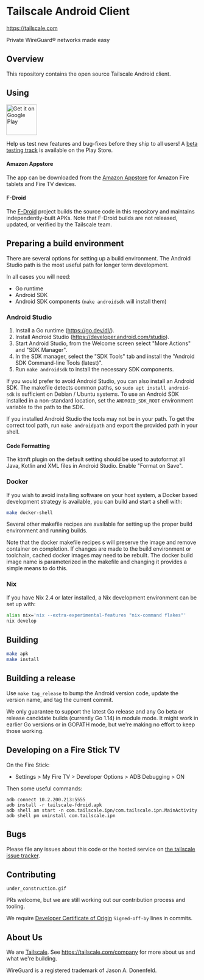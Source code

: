# Tailscale Android Client

https://tailscale.com

Private WireGuard® networks made easy

## Overview

This repository contains the open source Tailscale Android client.

## Using

[<img src="https://play.google.com/intl/en_us/badges/images/generic/en-play-badge.png"
     alt="Get it on Google Play"
     height="80">](https://play.google.com/store/apps/details?id=com.tailscale.ipn)

Help us test new features and bug-fixes before they ship to all users! A [beta testing track](https://play.google.com/apps/testing/com.tailscale.ipn) is available on the Play Store. 

#### Amazon Appstore

The app can be downloaded from the [Amazon Appstore](https://www.amazon.com/dp/B0D38TRB3N) for Amazon Fire tablets and Fire TV devices.

#### F-Droid

The [F-Droid](https://f-droid.org/packages/com.tailscale.ipn/) project builds the source code in this repository and maintains independently-built APKs. Note that F-Droid builds are not released, updated, or verified by the Tailscale team.

## Preparing a build environment

There are several options for setting up a build environment. The Android Studio
path is the most useful path for longer term development.

In all cases you will need:

- Go runtime
- Android SDK
- Android SDK components (`make androidsdk` will install them)

### Android Studio

1. Install a Go runtime (https://go.dev/dl/).
2. Install Android Studio (https://developer.android.com/studio).
3. Start Android Studio, from the Welcome screen select "More Actions" and "SDK Manager".
4. In the SDK manager, select the "SDK Tools" tab and install the "Android SDK Command-line Tools (latest)".
3. Run `make androidsdk` to install the necessary SDK components.

If you would prefer to avoid Android Studio, you can also install an Android
SDK. The makefile detects common paths, so `sudo apt install android-sdk` is
sufficient on Debian / Ubuntu systems. To use an Android SDK installed in a
non-standard location, set the `ANDROID_SDK_ROOT` environment variable to the
path to the SDK.

If you installed Android Studio the tools may not be in your path. To get the
correct tool path, run `make androidpath` and export the provided path in your
shell.

#### Code Formatting

The ktmft plugin on the default setting should be used to autoformat all Java, Kotlin
and XML files in Android Studio.  Enable "Format on Save".

### Docker

If you wish to avoid installing software on your host system, a Docker based development strategy is available, you can build and start a shell with:

```sh
make docker-shell
```

Several other makefile recipes are available for setting up the proper build environment and running builds.

Note that the docker makefile recipes s will preserve the image and remove container on completion.
If changes are made to the build environment or toolchain, cached docker images may need to be rebuilt.
The docker build image name is parameterized in the makefile and changing it provides a simple means to do this.

### Nix

If you have Nix 2.4 or later installed, a Nix development environment can
be set up with:

```sh
alias nix='nix --extra-experimental-features "nix-command flakes"'
nix develop
```

## Building

```sh
make apk
make install
```

## Building a release

Use `make tag_release` to bump the Android version code, update the version
name, and tag the current commit.

We only guarantee to support the latest Go release and any Go beta or
release candidate builds (currently Go 1.14) in module mode. It might
work in earlier Go versions or in GOPATH mode, but we're making no
effort to keep those working.

## Developing on a Fire Stick TV

On the Fire Stick:

* Settings > My Fire TV > Developer Options > ADB Debugging > ON

Then some useful commands:
```
adb connect 10.2.200.213:5555
adb install -r tailscale-fdroid.apk
adb shell am start -n com.tailscale.ipn/com.tailscale.ipn.MainActivity
adb shell pm uninstall com.tailscale.ipn
```

## Bugs

Please file any issues about this code or the hosted service on
[the tailscale issue tracker](https://github.com/tailscale/tailscale/issues).

## Contributing

`under_construction.gif`

PRs welcome, but we are still working out our contribution process and
tooling.

We require [Developer Certificate of
Origin](https://en.wikipedia.org/wiki/Developer_Certificate_of_Origin)
`Signed-off-by` lines in commits.

## About Us

We are [Tailscale](https://tailscale.com). See
https://tailscale.com/company for more about us and what we're
building.

WireGuard is a registered trademark of Jason A. Donenfeld.
